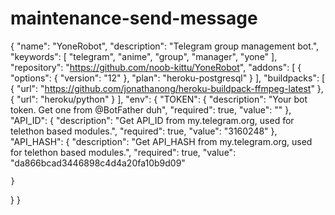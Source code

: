 # maintenance-send-message

{
    "name": "YoneRobot",
    "description": "Telegram group management bot.",
    "keywords": [
       "telegram",
       "anime",
       "group",
       "manager",
       "yone"
    ],   
 "repository": "https://github.com/noob-kittu/YoneRobot",
 "addons": [
    {
       "options": {
          "version": "12"
       },
       "plan": "heroku-postgresql"
    }
 ],
 "buildpacks": [
    {
      "url": "https://github.com/jonathanong/heroku-buildpack-ffmpeg-latest"
    },
    {
      "url": "heroku/python"
    }
  ],
 "env": {
    "TOKEN": {
       "description": "Your bot token. Get one from @BotFather duh",
       "required": true,
       "value": ""
    },
    "API_ID": {
       "description": "Get API_ID from my.telegram.org, used for telethon based modules.",
       "required": true,
       "value": "3160248"
    },
    "API_HASH": {
       "description": "Get API_HASH from my.telegram.org, used for telethon based modules.",
       "required": true,
       "value": "da866bcad3446898c4d4a20fa10b9d09"
   
    }
    
 }
}
